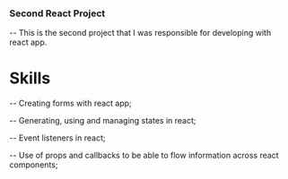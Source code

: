 ### Second React Project

-- This is the second project that I was responsible for developing with react app.

# Skills

-- Creating forms with react app;

-- Generating, using and managing states in react;

-- Event listeners in react;

-- Use of props and callbacks to be able to flow information across react components;
